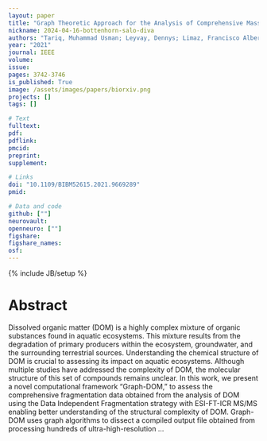 ```yaml
---
layout: paper
title: "Graph Theoretic Approach for the Analysis of Comprehensive Mass-Spectrometry (MS/MS) Data of Dissolved Organic Matter"
nickname: 2024-04-16-bottenhorn-salo-diva
authors: "Tariq, Muhammad Usman; Leyvay, Dennys; Limaz, Francisco Alberto Fernandez; Saeed, Fahad; "
year: "2021"
journal: IEEE
volume: 
issue:
pages: 3742-3746
is_published: True
image: /assets/images/papers/biorxiv.png
projects: []
tags: []

# Text
fulltext:
pdf:
pdflink:
pmcid:
preprint: 
supplement:

# Links
doi: "10.1109/BIBM52615.2021.9669289"
pmid:

# Data and code
github: [""]
neurovault:
openneuro: [""]
figshare:
figshare_names:
osf:
---
```

{% include JB/setup %}

# Abstract

Dissolved organic matter (DOM) is a highly complex mixture of organic substances found in aquatic ecosystems. This mixture results from the degradation of primary producers within the ecosystem, groundwater, and the surrounding terrestrial sources. Understanding the chemical structure of DOM is crucial to assessing its impact on aquatic ecosystems. Although multiple studies have addressed the complexity of DOM, the molecular structure of this set of compounds remains unclear. In this work, we present a novel computational framework “Graph-DOM,” to assess the comprehensive fragmentation data obtained from the analysis of DOM using the Data Independent Fragmentation strategy with ESI-FT-ICR MS/MS enabling better understanding of the structural complexity of DOM. Graph-DOM uses graph algorithms to dissect a compiled output file obtained from processing hundreds of ultra-high-resolution …
